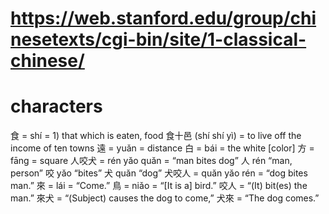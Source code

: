 # https://web.stanford.edu/group/chinesetexts/cgi-bin/site/1-classical-chinese/

# characters

食 = shí = 1) that which is eaten, food
食十邑 (shí shí yì) = to live off the income of ten towns
遠 = yuǎn = distance
白 = bái = the white [color]
方 = fāng = square
人咬犬 = rén yăo quăn = “man bites dog”
人 rén “man, person”
咬 yăo “bites”
犬 quăn “dog”
犬咬人 = quăn yăo rén =  “dog bites man.”
來 = lái = “Come.”
鳥 = niǎo = “[It is a] bird.”
咬人 = “(It) bit(es) the man.”
來犬 =  “(Subject) causes the dog to come,”
犬來 = “The dog comes.”
